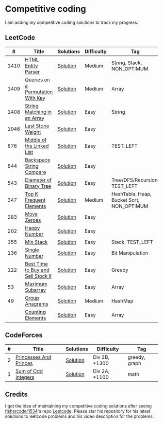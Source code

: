 # Competitive coding
I am adding my competitive coding solutions to track my progress. 

## LeetCode

|  #  |      Title     |   Solutions   | Difficulty  | Tag                   
|-----|----------------|---------------|-------------|-------------
|1410|[HTML Entity Parser](https://leetcode.com/problems/html-entity-parser/)|[Solution](../master/src/main/java/com/pacificlion/leetcode/_1410.java) |Medium|String, Stack, NON_OPTIMUM|
|1409|[Queries on a Permutation With Key](https://leetcode.com/problems/queries-on-a-permutation-with-key/)|[Solution](../master/src/main/java/com/pacificlion/leetcode/_1409.java) |Medium|Array|
|1408|[String Matching in an Array](https://leetcode.com/problems/string-matching-in-an-array/)|[Solution](../master/src/main/java/com/pacificlion/leetcode/_1408.java) |Easy|String|
|1046|[Last Stone Weight](https://leetcode.com/problems/last-stone-weight/)|[Solution](../master/src/main/java/com/pacificlion/leetcode/_1046.java) |Easy||
|876|[Middle of the Linked List](https://leetcode.com/problems/middle-of-the-linked-list/)|[Solution](../master/src/main/java/com/pacificlion/leetcode/_876.java) |Easy|TEST_LEFT
|844|[Backspace String Compare](https://leetcode.com/problems/backspace-string-compare/)|[Solution](../master/src/main/java/com/pacificlion/leetcode/_844.java) |Easy|
|543|[Diameter of Binary Tree](https://leetcode.com/problems/diameter-of-binary-tree/)|[Solution](../master/src/main/java/com/pacificlion/leetcode/_543.java) |Easy | Tree/DFS/Recursion, TEST_LEFT
|347|[Top K Frequent Elements](https://leetcode.com/problems/top-k-frequent-elements/)|[Solution](../master/src/main/java/com/pacificlion/leetcode/_347.java)|Medium| HashTable, Heap, Bucket Sort, NON_OPTIMUM
|283|[Move Zeroes](https://leetcode.com/problems/move-zeroes/)|[Solution](../master/src/main/java/com/pacificlion/leetcode/_283.java)|Easy|
|202|[Happy Number](https://leetcode.com/problems/happy-number/)|[Solution](../master/src/main/java/com/pacificlion/leetcode/_202.java)|Easy
|155|[Min Stack](https://leetcode.com/problems/min-stack/)|[Solution](../master/src/main/java/com/pacificlion/leetcode/_155.java)|Easy| Stack, TEST_LEFT
|136|[Single Number](https://leetcode.com/problems/single-number/)|[Solution](../master/src/main/java/com/pacificlion/leetcode/_136.java)|Easy | Bit Manipulation
|122|[Best Time to Buy and Sell Stock II](https://leetcode.com/problems/best-time-to-buy-and-sell-stock-ii/)|[Solution](../master/src/main/java/com/pacificlion/leetcode/_122.java)|Easy | Greedy
|53|[Maximum Subarray](https://leetcode.com/problems/maximum-subarray/)|[Solution](../master/src/main/java/com/pacificlion/leetcode/_53.java)|Easy| Array
|49|[Group Anagrams](https://leetcode.com/problems/group-anagrams/)|[Solution](../master/src/main/java/com/pacificlion/leetcode/_49.java)|Medium| HashMap
||[Counting Elements](https://leetcode.com/explore/featured/card/30-day-leetcoding-challenge/528/week-1/3289/)|[Solution](../master/src/main/java/com/pacificlion/leetcode/CountingElements.java)|Easy| Array


## CodeForces

|  #  |      Title     |   Solutions   | Difficulty  | Tag                   
|-----|----------------|---------------|-------------|-------------
|2|[Princesses And Princes](https://codeforces.com/contest/1327/problem/B)|[Solution](../master/src/main/java/com/pacificlion/codeforces/PrincessesAndPrinces.java) |Div 2B, *1300|greedy, graph
|1|[Sum of Odd Integers](https://codeforces.com/contest/1327/problem/A)|[Solution](../master/src/main/java/com/pacificlion/codeforces/SumOfOddIntegers.java)|Div 2A, *1100|math

## Credits

I got the idea of maintaining my competitive coding solutions after seeing [fishercoder1534](https://github.com/fishercoder1534/)'s repo [Leetcode](https://github.com/fishercoder1534/Leetcode). Please star his repository for his latest solutions to leetcode problems and his video description for the problems.

